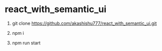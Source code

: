 # react_with_semantic_ui

1. git clone https://github.com/akashishu777/react_with_semantic_ui.git

2. npm i 

3. npm run start
